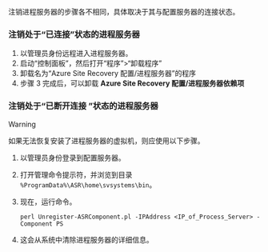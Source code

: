 注销进程服务器的步骤各不相同，具体取决于其与配置服务器的连接状态。

### <a name="unregister-a-process-server-that-is-in-a-connected-state"></a>注销处于“已连接”状态的进程服务器

1. 以管理员身份远程进入进程服务器。
2. 启动“控制面板”，然后打开“程序”>“卸载程序”
3. 卸载名为“Azure Site Recovery 配置/进程服务器”的程序
4. 步骤 3 完成后，可以卸载 **Azure Site Recovery 配置/进程服务器依赖项**

### <a name="unregister-a-process-server-that-is-in-a-disconnected-state"></a>注销处于“已断开连接 ”状态的进程服务器

> [!WARNING]
> 如果无法恢复安装了进程服务器的虚拟机，则应使用以下步骤。

1. 以管理员身份登录到配置服务器。
2. 打开管理命令提示符，并浏览到目录 `%ProgramData%\ASR\home\svsystems\bin`。
3. 现在，运行命令。

    ```
    perl Unregister-ASRComponent.pl -IPAddress <IP_of_Process_Server> -Component PS
    ```
4. 这会从系统中清除进程服务器的详细信息。